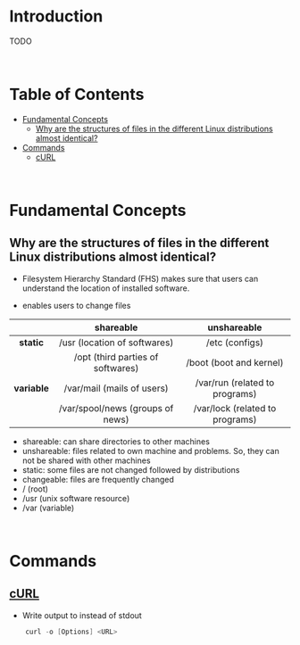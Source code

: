 <!-- omit in toc -->
# Introduction

TODO

<br />

<!-- omit in toc -->
# Table of Contents
- [Fundamental Concepts](#fundamental-concepts)
  - [Why are the structures of files in the different Linux distributions almost identical?](#why-are-the-structures-of-files-in-the-different-linux-distributions-almost-identical)
- [Commands](#commands)
  - [cURL](#curl)

<br />

# Fundamental Concepts
## Why are the structures of files in the different Linux distributions almost identical?
* Filesystem Hierarchy Standard (FHS) makes sure that users can understand the location of installed software.

* enables users to change files

||shareable|unshareable|
|:---:|:---:|:---:|
|**static**|/usr (location of softwares)|/etc (configs)|
||/opt (third parties of softwares)|/boot (boot and kernel)|
|**variable**|/var/mail (mails of users)|/var/run (related to programs)|
||/var/spool/news (groups of news)|/var/lock (related to programs)|

  * shareable: can share directories to other machines
  * unshareable: files related to own machine and problems. So, they can not be shared with other machines
  * static: some files are not changed followed by distributions
  * changeable: files are frequently changed
  * / (root)
  * /usr (unix software resource)
  * /var (variable)









  
<br />

# Commands 

## [cURL](https://www.scribd.com/document/90229628/Curl-Manual)
* Write output to <file> instead of stdout
```s
    curl -o [Options] <URL>
```







